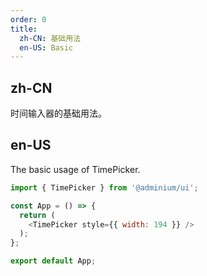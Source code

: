 ```yaml
---
order: 0
title:
  zh-CN: 基础用法
  en-US: Basic
---
```


## zh-CN

时间输入器的基础用法。

## en-US

The basic usage of TimePicker.

```js
import { TimePicker } from '@adminium/ui';

const App = () => {
  return (
    <TimePicker style={{ width: 194 }} />
  );
};

export default App;
```

